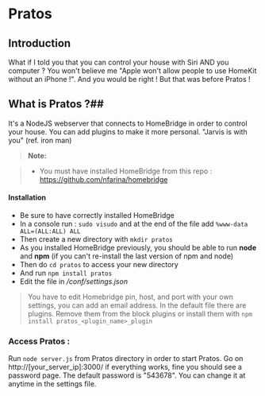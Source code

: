 Pratos
===================


Introduction 
-------------
What if I told you that you can control your house with Siri AND you computer ? You won't believe me "Apple won't allow people to use HomeKit without an iPhone !". And you would be right ! But that was before Pratos !
## What is Pratos ?##
It's a NodeJS webserver that connects to HomeBridge in order to control your house. You can add plugins to make it more personal. "Jarvis is with you" (ref. iron man)
> **Note:**

> - You must have installed HomeBridge from this repo :  https://github.com/nfarina/homebridge

####  Installation ###

 - Be sure to have correctly installed HomeBridge
 - In a console run : `sudo visudo` and at the end of the file add `%www-data  ALL=(ALL:ALL) ALL`
 - Then create a new directory with `mkdir pratos` 
 - As you installed HomeBridge previously, you should be able to run **node** and **npm** (if you can't re-install the last version of npm and node)
 - Then do `cd pratos`  to access your new directory
 - And run `npm install pratos`
 - Edit the file in */conf/settings.json* 
 > You have to edit Homebridge pin, host, and port with your own settings, you can add an email address. In the default file there are plugins. Remove them from the block plugins or install them with `npm install pratos_<plugin_name>_plugin`

###  Access Pratos :  ###
Run `node server.js` from Pratos directory in order to start Pratos. 
Go on http://[your_server_ip]:3000/
if everything works, fine you should see a password page.
The default password is "543678". You can change it at anytime in the settings file.